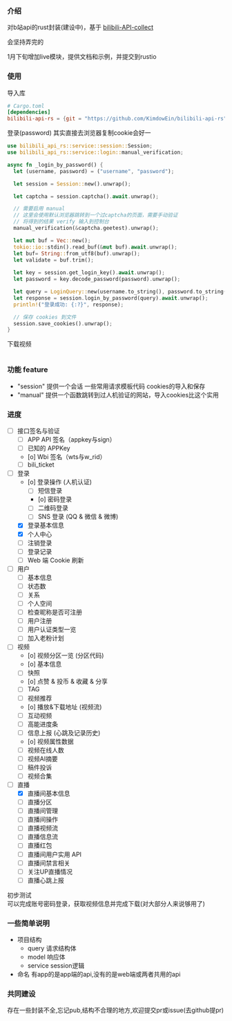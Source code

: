 ### 介绍
对b站api的rust封装(建设中)，基于 [bilibili-API-collect](https://github.com/SocialSisterYi/bilibili-API-collect)

会坚持弄完的

1月下旬增加live模块，提供文档和示例，并提交到rustio

### 使用
导入库
```toml
# Cargo.toml
[dependencies]
bilibili-api-rs = {git = "https://github.com/KimdowEin/bilibili-api-rs",features = ["session","manual"]}
```

登录(password)
其实直接去浏览器复制cookie会好一
```rust
use bilibili_api_rs::service::session::Session;
use bilibili_api_rs::service::login::manual_verification;

async fn _login_by_password() {
  let (username, password) = ("username", "password");

  let session = Session::new().unwrap();

  let captcha = session.captcha().await.unwrap();

  // 需要启用 manual
  // 这里会使用默认浏览器跳转到一个过captcha的页面，需要手动验证
  // 将得到的结果 verify 输入到控制台
  manual_verification(&captcha.geetest).unwrap();

  let mut buf = Vec::new();
  tokio::io::stdin().read_buf(&mut buf).await.unwrap();
  let buf= String::from_utf8(buf).unwrap();
  let validate = buf.trim();
  
  let key = session.get_login_key().await.unwrap();
  let password = key.decode_password(password).unwrap();

  let query = LoginQuery::new(username.to_string(), password.to_string(), captcha, validate.to_string(), None, None);
  let response = session.login_by_password(query).await.unwrap();
  println!("登录成功: {:?}", response);

  // 保存 cookies 到文件
  session.save_cookies().unwrap();
}
```

下载视频
```rust

```

### 功能 feature
- "session" 提供一个会话 一些常用请求模板代码 cookies的导入和保存 
- "manual" 提供一个函数跳转到过人机验证的网站，导入cookies比这个实用

### 进度
- [ ] 接口签名与验证
  - [ ] APP API 签名（appkey与sign）
  - [ ] 已知的 APPKey
  - [o] Wbi 签名（wts与w_rid）
  - [ ] bili_ticket
- [ ] 登录
  - [o] 登录操作 (人机认证)
    - [ ] 短信登录
    - [o] 密码登录
    - [ ] 二维码登录
    - [ ] SNS 登录 (QQ & 微信 & 微博)
  - [x] 登录基本信息
  - [x] 个人中心
  - [ ] 注销登录
  - [ ] 登录记录
  - [ ] Web 端 Cookie 刷新
- [ ] 用户
  - [ ] 基本信息
  - [ ] 状态数
  - [ ] 关系
  - [ ] 个人空间 
  - [ ] 检查昵称是否可注册
  - [ ] 用户注册
  - [ ] 用户认证类型一览
  - [ ] 加入老粉计划
- [ ] 视频
  - [o] 视频分区一览 (分区代码)
  - [o] 基本信息
  - [ ] 快照   
  - [o] 点赞 & 投币 & 收藏 & 分享
  - [ ] TAG   
  - [ ] 视频推荐
  - [o] 播放&下载地址 (视频流)
  - [ ] 互动视频
  - [ ] 高能进度条
  - [ ] 信息上报 (心跳及记录历史)
  - [o] 视频属性数据
  - [ ] 视频在线人数
  - [ ] 视频AI摘要
  - [ ] 稿件投诉
  - [ ] 视频合集
- [ ] 直播
  - [x] 直播间基本信息
  - [ ] 直播分区
  - [ ] 直播间管理
  - [ ] 直播间操作
  - [ ] 直播视频流
  - [ ] 直播信息流
  - [ ] 直播红包
  - [ ] 直播间用户实用 API
  - [ ] 直播间禁言相关
  - [ ] 关注UP直播情况
  - [ ] 直播心跳上报   

初步测试  
可以完成账号密码登录，获取视频信息并完成下载(对大部分人来说够用了)

### 一些简单说明
- 项目结构   
  - query 请求结构体
  - model 响应体
  - service session逻辑
- 命名 有app的是app端的api,没有的是web端或两者共用的api


### 共同建设
存在一些封装不全,忘记pub,结构不合理的地方,欢迎提交pr或issue(去github提pr)

